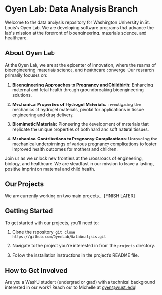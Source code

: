 # Oyen Lab: Data Analysis Branch

Welcome to the data analysis repository for Washington University in St. Louis's Oyen Lab. We are developing software programs that advance the lab's mission at the forefront of bioengineering, materials science, and healthcare.

## About Oyen Lab

At the Oyen Lab, we are at the epicenter of innovation, where the realms of bioengineering, materials science, and healthcare converge. Our research primarily focuses on:

1. **Bioengineering Approaches to Pregnancy and Childbirth:** Enhancing maternal and fetal health through groundbreaking bioengineering solutions.
   
2. **Mechanical Properties of Hydrogel Materials:** Investigating the mechanics of hydrogel materials, pivotal for applications in tissue engineering and drug delivery.
   
3. **Biomimetic Materials:** Pioneering the development of materials that replicate the unique properties of both hard and soft natural tissues.
   
4. **Mechanical Contributions to Pregnancy Complications:** Unraveling the mechanical underpinnings of various pregnancy complications to foster improved health outcomes for mothers and children.

Join us as we unlock new frontiers at the crossroads of engineering, biology, and healthcare. We are steadfast in our mission to leave a lasting, positive imprint on maternal and child health. 

## Our Projects

We are currently working on two main projects...
[FINISH LATER] 

## Getting Started

To get started with our projects, you'll need to:

1. Clone the repository: `git clone https://github.com/OyenLab/DataAnalysis.git`

2. Navigate to the project you're interested in from the `projects` directory.

3. Follow the installation instructions in the project's README file.

## How to Get Involved

Are you a WashU student (undergrad or grad) with a technical background interested in our work? Reach out to Michelle at oyen@wustl.edu!

